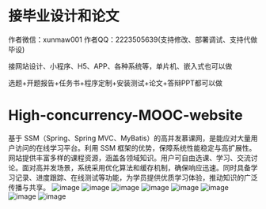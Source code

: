 # 接毕业设计和论文
作者微信：xunmaw001  作者QQ：2223505639(支持修改、部署调试、支持代做毕设)

接网站设计、小程序、H5、APP、各种系统等，单片机、嵌入式也可以做

选题+开题报告+任务书+程序定制+安装测试+论文+答辩PPT都可以做
# High-concurrency-MOOC-website
基于 SSM（Spring、Spring MVC、MyBatis）的高并发慕课网，是能应对大量用户访问的在线学习平台。利用 SSM 框架的优势，保障系统性能稳定与高扩展性。网站提供丰富多样的课程资源，涵盖各领域知识。用户可自由选课、学习、交流讨论。面对高并发场景，系统采用优化算法和缓存机制，确保响应迅速。同时具备学习记录、进度跟踪、在线测试等功能，为学员提供优质学习体验，推动知识的广泛传播与共享。 
![image](https://github.com/user-attachments/assets/0865696a-82e9-4c69-acf8-ccc31d979054)
![image](https://github.com/user-attachments/assets/a2ff37ac-28fe-472d-9294-c1293c3d24ef)
![image](https://github.com/user-attachments/assets/222220b6-f656-4438-ac56-9b623b9876d3)
![image](https://github.com/user-attachments/assets/605ad724-5aaf-40dd-89a6-26daf5e9f6f8)
![image](https://github.com/user-attachments/assets/b90257d8-678f-43d0-bae0-8500ce9ffec6)
![image](https://github.com/user-attachments/assets/c5b78aa0-25c9-4406-983f-423b019fbc64)
![image](https://github.com/user-attachments/assets/058c0c75-e8e9-42f8-8748-46d951cb70d3)
![image](https://github.com/user-attachments/assets/91514e23-0ecb-48e0-954c-1594dd342ab0)
